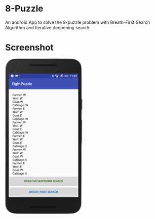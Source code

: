 # 8-Puzzle
An android App to solve the 8-puzzle problem with  Breath-First Search Algorithm and Iterative deepening search 
# Screenshot
  <img src="https://raw.githubusercontent.com/AhmadNemati/8-Puzzle/master/art/device-2016-10-26-113404.png" align="middle"  width="250" height="502" />
